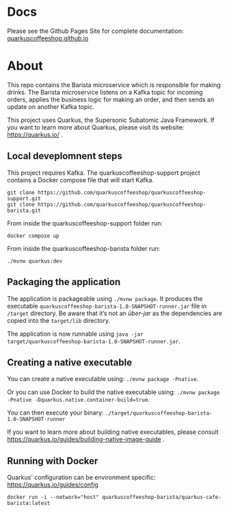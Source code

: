 # Docs
Please see the Github Pages Site for complete documentation: [quarkuscoffeeshop.github.io](https://quarkuscoffeeshop.github.io)

# About 
This repo contains the Barista microservice which is responsible for making drinks.  The Barista microservice listens on a Kafka topic for incoming orders, applies the business logic for making an order, and then sends an update on another Kafka topic.

This project uses Quarkus, the Supersonic Subatomic Java Framework.  If you want to learn more about Quarkus, please visit its website: https://quarkus.io/ .

## Local deveplomnent steps 

This project requires Kafka.  The quarkuscoffeeshop-support project contains a Docker compose file that will start Kafka.

```
git clone https://github.com/quarkuscoffeeshop/quarkuscoffeeshop-support.git
git clone https://github.com/quarkuscoffeeshop/quarkuscoffeeshop-barista.git
```

From inside the quarkuscoffeeshop-support folder run:

```
docker compose up
```

From inside the quarkuscoffeeshop-barista folder run:
```
./mvnw quarkus:dev
```

## Packaging the application

The application is packageable using `./mvnw package`.
It produces the executable `quarkuscoffeeshop-barista-1.0-SNAPSHOT-runner.jar` file in `/target` directory.
Be aware that it’s not an _über-jar_ as the dependencies are copied into the `target/lib` directory.

The application is now runnable using `java -jar target/quarkuscoffeeshop-barista-1.0-SNAPSHOT-runner.jar`.

## Creating a native executable

You can create a native executable using: `./mvnw package -Pnative`.

Or you can use Docker to build the native executable using: `./mvnw package -Pnative -Dquarkus.native.container-build=true`.

You can then execute your binary: `./target/quarkuscoffeeshop-barista-1.0-SNAPSHOT-runner`

If you want to learn more about building native executables, please consult https://quarkus.io/guides/building-native-image-guide .

## Running with Docker

Quarkus' configuration can be environment specific: https://quarkus.io/guides/config

```shell
docker run -i --network="host" quarkuscoffeeshop-barista/quarkus-cafe-barista:latest
```
